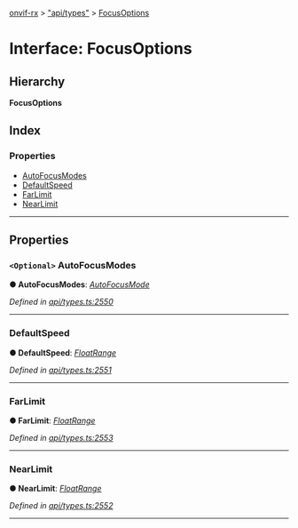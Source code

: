 [onvif-rx](../README.md) > ["api/types"](../modules/_api_types_.md) > [FocusOptions](../interfaces/_api_types_.focusoptions.md)

# Interface: FocusOptions

## Hierarchy

**FocusOptions**

## Index

### Properties

* [AutoFocusModes](_api_types_.focusoptions.md#autofocusmodes)
* [DefaultSpeed](_api_types_.focusoptions.md#defaultspeed)
* [FarLimit](_api_types_.focusoptions.md#farlimit)
* [NearLimit](_api_types_.focusoptions.md#nearlimit)

---

## Properties

<a id="autofocusmodes"></a>

### `<Optional>` AutoFocusModes

**● AutoFocusModes**: *[AutoFocusMode](../enums/_api_types_.autofocusmode.md)*

*Defined in [api/types.ts:2550](https://github.com/patrickmichalina/onvif-rx/blob/3ab1739/src/api/types.ts#L2550)*

___
<a id="defaultspeed"></a>

###  DefaultSpeed

**● DefaultSpeed**: *[FloatRange](_api_types_.floatrange.md)*

*Defined in [api/types.ts:2551](https://github.com/patrickmichalina/onvif-rx/blob/3ab1739/src/api/types.ts#L2551)*

___
<a id="farlimit"></a>

###  FarLimit

**● FarLimit**: *[FloatRange](_api_types_.floatrange.md)*

*Defined in [api/types.ts:2553](https://github.com/patrickmichalina/onvif-rx/blob/3ab1739/src/api/types.ts#L2553)*

___
<a id="nearlimit"></a>

###  NearLimit

**● NearLimit**: *[FloatRange](_api_types_.floatrange.md)*

*Defined in [api/types.ts:2552](https://github.com/patrickmichalina/onvif-rx/blob/3ab1739/src/api/types.ts#L2552)*

___

